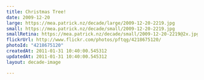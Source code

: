 ```yaml
---
title: Christmas Tree!
date: 2009-12-20
large: https://mea.patrick.nz/decade/large/2009-12-20-2219.jpg
small: https://mea.patrick.nz/decade/small/2009-12-20-2219.jpg
smallRetina: https://mea.patrick.nz/decade/small/2009-12-20-2219@2x.jpg
flickrUrl: http://www.flickr.com/photos/pftqg/4218675120/
photoId: "4218675120"
createdAt: 2011-01-31 10:40:00.545312
updatedAt: 2011-01-31 10:40:00.545312
layout: decade-image

---
```


